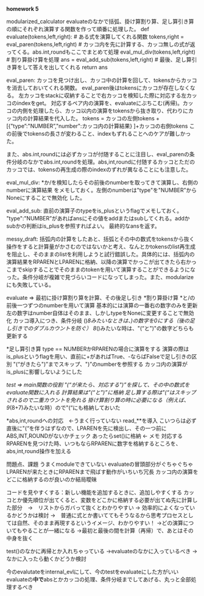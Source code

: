 **homework 5**

modularized_calculator
evaluateのなかで括弧、掛け算割り算、足し算引き算の順にそれぞれ演算する関数を作って順番に処理した。
def evaluate(tokens,left,right): # ある式を演算してくれる関数
    tokens,right = eval_paren(tokens,left,right) # カッコ内を先に計算する、カッコ無しの式が返ってくる。abs.int,roundもここでまとめて処理
    eval_mul_div(tokens,left,right) # 割り算掛け算を処理
    ans = eval_add_sub(tokens,left,right) # 最後、足し算引き算をして答えを出してくれる
    return ans

eval_paren:
  カッコを見つけ出し、カッコ中の計算を回して、tokensからカッコを消去しておいてくれる関数。
  eval_paren後はtokensにカッコが存在しなくなる。
  左カッコをstackに収納することで右カッコを検知した際に対応する左カッコのindexをget。
  対応するペア内の演算を、evaluateにぶちこむ(再帰)。カッコの内側を処理したら、カッコ以内の演算をtokensから抜き取り、代わりにカッコ内の計算結果を代入した。
  tokens = カッコの左側tokens +[{"type”:"NUMBER”,"number":カッコ内の計算結果} ]+カッコの右側tokens
  この前後でtokensの長さが変わること、indexもずれることへのケアが難しかった。

  また、abs.int,roundには必ずカッコが付随することに注目し、eval_parenの条件分岐のなかでabs.int,roundを処理。abs,int,roundに付随するカッコとただのカッコでは、tokensの再生成の際のindexのずれが異なることにも注意した。

eval_mul_div:
  *か/を検知したらその前後のnumberを取ってきて演算し、右側のnumberに演算結果
  をメモしておく。左側のnumberは"type"を"NUMBER”からNoneにすることで無効化
  した。

eval_add_sub:
  直前の演算子のtypeをis_plusというflagでメモしておく。
  "type":"NUMBER”があればansにその値をaddまたはsubしてくれる。addかsubかの判断はis_plusを参照すればよい。
  最終的なansを返す。

messy_draft: 括弧内の計算をしたあと、括弧とその中の数式をtokensから抜く操作をすると計算量がかさむのではないかと考え、なんとかtokensのlist再生成を阻止し、そのままのlistを利用しようと試行錯誤した。具体的には、括弧内の演算結果をRPARENとLPARENに格納、以降の演算でかっこが出てきたら右かっこまでskipすることでそのままのtokenを用いて演算することができるようになった。条件分岐が複雑で見づらいコードになってしまった。また、modularizeにも失敗している。

evaluate => 最初に掛け算割り算を計算、その後足し引き
*割り算掛け算
  *と/の前後一つずつのnumberを用いて演算
  基本的には演算の一番右の数字のみを更新
  左の数字はnumber自体はそのまま、しかしtypeをNoneに変更することで無効化
  カッコ導入につき、条件分岐
  ()*8みたいなときは、)の数字を0にする（後の足し引きでのダブルカウントを防ぐ）
  8*()みたいな時は、"(“と")"の数字どちらも更新する

*足し算引き算
  type == NUMBERかRPARENの場合に演算をする
  演算の際はis_plusというflagを用い、直前に+があればTrue、-ならばFalseで足し引きの区別
  "(“がきたら")”までスキップ、")”のnumberを参照する
  カッコ内の演算がis_plusに影響しないようにした

*test => main関数の役割
  "(“が来たら、対応する")”を探して、その中の数式をevaluate関数に入れる
  計算結果は"(“と")”に格納
  足し算する際は"(“はスキップされるので二重カウントを免れる
  掛け算割り算の時に必要になる（例えば、9*(8+7)みたいな時）ので"(“にも格納しておいた

*abs,int,roundへの対応　<-うまく行っていない
  read_**を導入
  こいつらは必ず直後に"(“を伴うはずなので、LPARENを先に検出し、その一つ前にABS,INT,ROUNDがないかチェック
  あったらset()に格納 <- メモ
   対応するRPARENを見つけた時、いつもならRPARENに数字を格納するところを、abs,int,round操作を加える

問題点、課題
  うまくmoduleできていない
  evaluateの冒頭部分がぐちゃぐちゃ
  LPARENが来たときにRPARENまで飛ばす動作がいちいち冗長
  カッコ内の演算をどこに格納するのが良いのか結局曖昧

コードを見やすくする：新しい機能を追加するときに、追加しやすくする
カッコとか優先順位が出てくると、変数をどこかに格納する必要が出てぬ先に計算した部分　→　リストからガバって抜くとわかりやすい
-> 効率的によくなっているかどうかは検討
→　普通に式とか書いててもそうなるから思考プロセスとしては自然、そのまま再現するというイメージ、わかりやすい！
→どの演算についてもやることが一緒になる
→最初と最後の間を計算（再帰）で、あとはその中身を抜く

test()のなかに再帰とか入れちゃっている
→evaluateのなかに入っているべき
→なかに入ったら動くかどうか検討

今のevalutateをinternal_evlにして、今のtestをevaluateにした方がいい
evaluateの**中で**absとかカッコの処理、条件分岐までしてあげる、丸っと全部処理するべき

